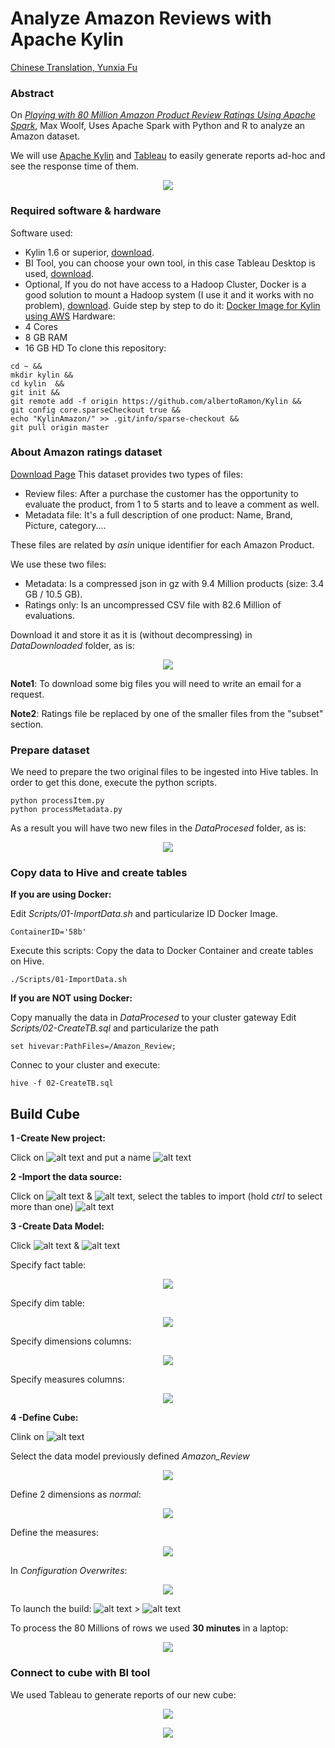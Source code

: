 # Analyze Amazon Reviews with Apache Kylin
[Chinese Translation, Yunxia Fu](http://kyligence.io/zh/2017/06/06/apache-kylin-analyse-amazon-product-evaluation/)


### Abstract
On [_Playing with 80 Million Amazon Product Review Ratings Using Apache Spark_](https://github.com/adam-p/markdown-here/wiki/Markdown-Cheatsheet), Max Woolf, Uses Apache Spark with Python and R to analyze an Amazon dataset. 

We will use [Apache Kylin](http://kylin.apache.org/) and [Tableau](https://www.tableau.com/) to easily generate reports ad-hoc and see the response time of them.

<p align="center">
  <img src=./Images/00.png />
</p>

### Required software & hardware
Software used: 
* Kylin 1.6 or superior, [download](http://kylin.apache.org/download/).
* BI Tool, you can choose your own tool, in this case Tableau Desktop is used, [download](https://www.tableau.com/products/desktop/download).
* Optional, If you do not have access to a Hadoop Cluster, Docker is a good solution to mount a Hadoop system (I use it and it works with no problem), [download](https://www.docker.com/community-edition). Guide step by step to do it: [Docker Image for Kylin using AWS](https://github.com/albertoRamon/Kylin/tree/master/KylinWithDocker)
Hardware:
* 4 Cores
* 8 GB RAM
* 16 GB HD
To clone this repository: 
```
cd ~ &&
mkdir kylin &&
cd kylin  &&
git init &&
git remote add -f origin https://github.com/albertoRamon/Kylin &&
git config core.sparseCheckout true &&
echo "KylinAmazon/" >> .git/info/sparse-checkout &&
git pull origin master 
```

### About Amazon ratings dataset
[Download Page](http://jmcauley.ucsd.edu/data/amazon/)
This dataset provides two types of files:
* Review files: After a purchase the customer has the opportunity to evaluate the product, from 1 to 5 starts and to leave a comment as well.
* Metadata file: It's a full description of one product: Name, Brand, Picture, category....

These files are related by _asin_ unique identifier for each Amazon Product.

We use these two files:
* Metadata: Is a compressed json in gz with 9.4 Million products (size: 3.4 GB / 10.5 GB).
* Ratings only: Is an uncompressed CSV file with 82.6 Million of evaluations.

Download it and store it as it is (without decompressing) in _DataDownloaded_ folder, as is:
<p align="center">
  <img src=./Images/01.png />
</p>

**Note1**: To download some big files you will need to write an email for a request.

**Note2**: Ratings file be replaced by one of the smaller files from the "subset" section.

### Prepare dataset
We need to prepare the two original files to be ingested into Hive tables. In order to get this done, execute the python scripts.
```
python processItem.py
python processMetadata.py
```
As a result you will have two new files in the _DataProcesed_ folder, as is:
<p align="center">
  <img src=./Images/02.png />
</p>

### Copy data to Hive and create tables 
**If you are using Docker:**

Edit _Scripts/01-ImportData.sh_ and particularize ID Docker Image.
```
ContainerID='58b'
```
Execute this scripts: Copy the data to Docker Container and create tables on Hive.
```
./Scripts/01-ImportData.sh
```

**If you are NOT using Docker:**

Copy manually the data in  _DataProcesed_ to your cluster gateway
Edit _Scripts/02-CreateTB.sql_ and particularize the path
```
set hivevar:PathFiles=/Amazon_Review;
```
Connec to your cluster and execute:
```
hive -f 02-CreateTB.sql
```

## Build Cube
**1 -Create New project:**

Click on ![alt text](./Images/03.png) and put a name ![alt text](./Images/04.png)

**2 -Import the data source:**

Click on ![alt text](./Images/05.png) & ![alt text](./Images/06.png), select the tables to import (hold _ctrl_ to select more than one) ![alt text](./Images/07.png)

**3 -Create Data Model:**

Click ![alt text](./Images/08.png) & ![alt text](./Images/09.png)

Specify fact table: 
<p align="center">
  <img src=./Images/10.png />
</p>

Specify dim table:
<p align="center">
  <img src=./Images/11.png />
</p>

Specify dimensions columns:
<p align="center">
  <img src=./Images/12.png />
</p>

Specify measures columns:
<p align="center">
  <img src=./Images/13.png />
</p>

**4 -Define Cube:**

Clink on ![alt text](./Images/14.png)

Select the data model previously defined  _Amazon_Review_
<p align="center">
  <img src=./Images/15.png />
</p>

Define 2 dimensions as _normal_:
<p align="center">
  <img src=./Images/16.png />
</p>

Define the measures: 
<p align="center">
  <img src=./Images/17.png />
</p>

In _Configuration Overwrites_:
<p align="center">
  <img src=./Images/18.png />
</p>

To launch the build: ![alt text](./Images/19.png) > ![alt text](./Images/20.png)

To process the 80 Millions of rows we used **30 minutes** in a laptop:
<p align="center">
  <img src=./Images/21.png />
</p>


### Connect to cube with BI tool
We used Tableau to generate reports of our new cube:
<p align="center">
  <img src=./Images/22.png />
</p>

<p align="center">
  <img src=./Images/23.png />
</p>

